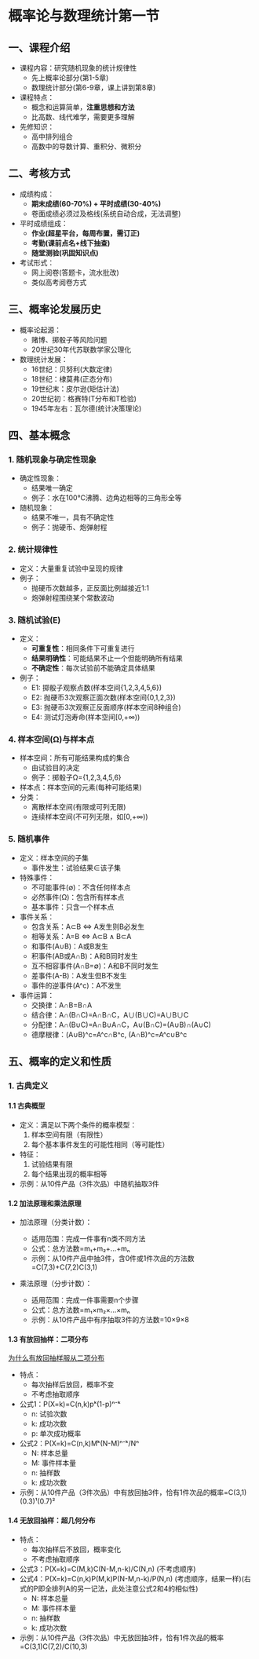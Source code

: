 # 概率论与数理统计第一节

## 一、课程介绍

- 课程内容：研究随机现象的统计规律性
    - 先上概率论部分(第1-5章)
    - 数理统计部分(第6-9章，课上讲到第8章)
- 课程特点：
    - 概念和运算简单，**注重思想和方法**
    - 比高数、线代难学，需要更多理解
- 先修知识：
    - 高中排列组合
    - 高数中的导数计算、重积分、微积分

## 二、考核方式
<!--KEYPOINT: 课程考核与要求 -->
- 成绩构成：
    - **期末成绩(60-70%) + 平时成绩(30-40%)**
    - 卷面成绩必须过及格线(系统自动合成，无法调整)
- 平时成绩组成：
    - **作业(超星平台，每周布置，需订正)**
    - **考勤(课前点名+线下抽查)**
    - **随堂测验(巩固知识点)**
- 考试形式：
    - 网上阅卷(答题卡，流水批改)
    - 类似高考阅卷方式

## 三、概率论发展历史

- 概率论起源：
    - 赌博、掷骰子等风险问题
    - 20世纪30年代苏联数学家公理化
- 数理统计发展：
    - 16世纪：贝努利(大数定律)
    - 18世纪：棣莫弗(正态分布)
    - 19世纪末：皮尔逊(矩估计法)
    - 20世纪初：格赛特(T分布和T检验)
    - 1945年左右：瓦尔德(统计决策理论)

## 四、基本概念

### 1. 随机现象与确定性现象

- 确定性现象：
    - 结果唯一确定
    - 例子：水在100°C沸腾、边角边相等的三角形全等
- 随机现象：
    - 结果不唯一，具有不确定性
    - 例子：抛硬币、炮弹射程

### 2. 统计规律性

- 定义：大量重复试验中呈现的规律
- 例子：
    - 抛硬币次数越多，正反面比例越接近1:1
    - 炮弹射程围绕某个常数波动

### 3. 随机试验(E)

- 定义：
    - **可重复性**：相同条件下可重复进行
    - **结果明确性**：可能结果不止一个但能明确所有结果
    - **不确定性**：每次试验前不能确定具体结果
- 例子：
    - E1: 掷骰子观察点数(样本空间{1,2,3,4,5,6})
    - E2: 抛硬币3次观察正面次数(样本空间{0,1,2,3})
    - E3: 抛硬币3次观察正反面顺序(样本空间8种组合)
    - E4: 测试灯泡寿命(样本空间[0,+∞))

### 4. 样本空间(Ω)与样本点
<!--2ndKEYPOINT: 样本空间 -->
- 样本空间：所有可能结果构成的集合
    - 由试验目的决定
    - 例子：掷骰子Ω={1,2,3,4,5,6}
- 样本点：样本空间的元素(每种可能结果)
- 分类：
    - 离散样本空间(有限或可列无限)
    - 连续样本空间(不可列无限，如[0,+∞))

### 5. 随机事件

- 定义：样本空间的子集
    - 事件发生：试验结果∈该子集
- 特殊事件：
    - 不可能事件(∅)：不含任何样本点
    - 必然事件(Ω)：包含所有样本点
    - 基本事件：只含一个样本点
- 事件关系：
    - 包含关系：A⊂B ⇔ A发生则B必发生
    - 相等关系：A=B ⇔ A⊂B ∧ B⊂A
    - 和事件(A∪B)：A或B发生
    - 积事件(AB或A∩B)：A和B同时发生
    - 互不相容事件(A∩B=∅)：A和B不同时发生
    - 差事件(A-B)：A发生但B不发生
    - 事件的逆事件(A^c)：A不发生
- 事件运算：
    - 交换律：A∩B=B∩A
    - 结合律：A∩(B∩C)=A∩B∩C，A∪(B∪C)=A∪B∪C
    - 分配律：A∩(B∪C)=A∩B∪A∩C，A∪(B∩C)=(A∪B)∩(A∪C)
    - 德摩根律：(A∪B)^c=A^c∩B^c, (A∩B)^c=A^c∪B^c

## 五、概率的定义和性质

### 1. 古典定义

#### 1.1 古典概型
<!--KEYPOINT: 古典概型 -->
- 定义：满足以下两个条件的概率模型：
  1. 样本空间有限（有限性）
  2. 每个基本事件发生的可能性相同（等可能性）
- 特征：
  1. 试验结果有限
  2. 每个结果出现的概率相等
- 示例：从10件产品（3件次品）中随机抽取3件

#### 1.2 加法原理和乘法原理
<!--2ndKEYPOINT: 加法原理和乘法原理 -->
- 加法原理（分类计数）：
    - 适用范围：完成一件事有n类不同方法
    - 公式：总方法数=m₁+m₂+...+mₙ
    - 示例：从10件产品中抽3件，含0件或1件次品的方法数=C(7,3)+C(7,2)C(3,1)

- 乘法原理（分步计数）：
    - 适用范围：完成一件事需要n个步骤
    - 公式：总方法数=m₁×m₂×...×mₙ
    - 示例：从10件产品中有序抽取3件的方法数=10×9×8

#### 1.3 有放回抽样：二项分布
<!--KEYPOINT: 二项分布 -->
[为什么有放回抽样服从二项分布](../第三节/详细记录.md/#n重伯努利试验)

- 特点：
    - 每次抽样后放回，概率不变
    - 不考虑抽取顺序
- 公式1：P(X=k)=C(n,k)pᵏ(1-p)ⁿ⁻ᵏ
    - n: 试验次数
    - k: 成功次数
    - p: 单次成功概率
- 公式2：P(X=k)=C(n,k)Mᵏ(N-M)ⁿ⁻ᵏ/Nⁿ
    - N: 样本总量
    - M: 事件样本量
    - n: 抽样数
    - k: 成功次数
- 示例：从10件产品（3件次品）中有放回抽3件，恰有1件次品的概率=C(3,1)(0.3)¹(0.7)²

#### 1.4 无放回抽样：超几何分布
<!--KEYPOINT: 超几何分布 -->
- 特点：
    - 每次抽样后不放回，概率变化
    - 不考虑抽取顺序
- 公式3：P(X=k)=C(M,k)C(N-M,n-k)/C(N,n) (不考虑顺序)
- 公式4：P(X=k)=C(n,k)P(M,k)P(N-M,n-k)/P(N,n) (考虑顺序，结果一样)(右式的P即全排列A的另一记法，此处注意公式2和4的相似性)
    - N: 样本总量
    - M: 事件样本量
    - n: 抽样数
    - k: 成功次数
- 示例：从10件产品（3件次品）中无放回抽3件，恰有1件次品的概率=C(3,1)C(7,2)/C(10,3)
